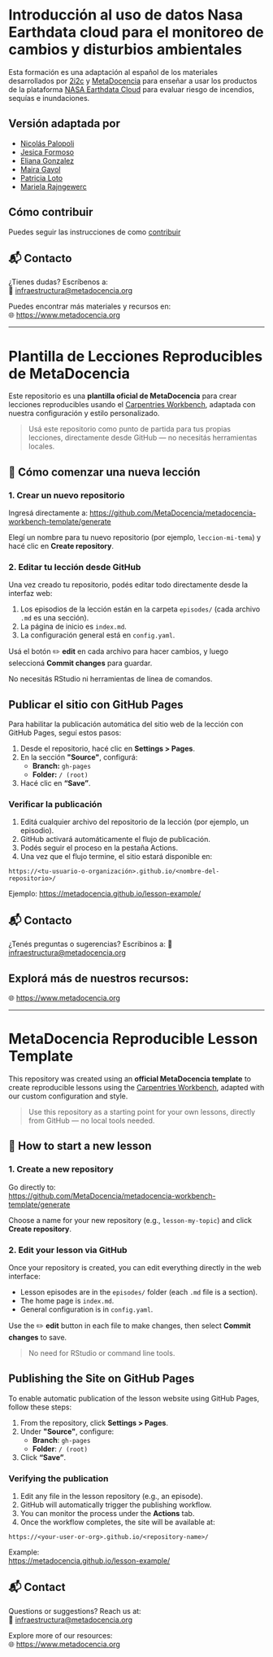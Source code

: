 # Introducción al uso de datos Nasa Earthdata cloud para el monitoreo de cambios y disturbios ambientales

Esta formación es una adaptación al español de los materiales desarrollados por [2i2c](https://2i2c.org/) y [MetaDocencia](https://www.metadocencia.org/) para enseñar a usar los productos de la plataforma [NASA Earthdata Cloud](https://www.earthdata.nasa.gov/) para evaluar riesgo de incendios, sequías e inundaciones. 

## Versión adaptada por

- [Nicolás Palopoli](https://github.com/NPalopoli)
- [Jesica Formoso](https://github.com/JFormoso)
- [Eliana Gonzalez](https://github.com/ebgonzal)
- [Maira Gayol]()
- [Patricia Loto](https://github.com/PatriLoto)
- [Mariela Rajngewerc](https://github.com/marielaraj)


## Cómo contribuir

Puedes seguir las instrucciones de como [contribuir](./CONTRIBUTING.md)

## 📬 Contacto

¿Tienes dudas? Escríbenos a:  
📧 infraestructura@metadocencia.org

Puedes encontrar más materiales y recursos en:  
🌐 https://www.metadocencia.org

---

# Plantilla de Lecciones Reproducibles de MetaDocencia

Este repositorio es una **plantilla oficial de MetaDocencia** para crear lecciones reproducibles usando el [Carpentries Workbench](https://carpentries.github.io/sandpaper/), adaptada con nuestra configuración y estilo personalizado.

> Usá este repositorio como punto de partida para tus propias lecciones, directamente desde GitHub — no necesitás herramientas locales.

## 🚀 Cómo comenzar una nueva lección

### 1. Crear un nuevo repositorio

Ingresá directamente a:
https://github.com/MetaDocencia/metadocencia-workbench-template/generate

Elegí un nombre para tu nuevo repositorio (por ejemplo, `leccion-mi-tema`) y hacé clic en **Create repository**.

### 2. Editar tu lección desde GitHub

Una vez creado tu repositorio, podés editar todo directamente desde la interfaz web:

1. Los episodios de la lección están en la carpeta `episodes/` (cada archivo `.md` es una sección).
2. La página de inicio es `index.md`.
3. La configuración general está en `config.yaml`.

Usá el botón ✏️ **edit** en cada archivo para hacer cambios, y luego seleccioná **Commit changes** para guardar.

No necesitás RStudio ni herramientas de línea de comandos.

## Publicar el sitio con GitHub Pages

Para habilitar la publicación automática del sitio web de la lección con GitHub Pages, seguí estos pasos:

1. Desde el repositorio, hacé clic en **Settings > Pages**.
2. En la sección **"Source"**, configurá:
   - **Branch:** `gh-pages`
   - **Folder:** `/ (root)`
3. Hacé clic en **“Save”**.

### Verificar la publicación

1. Editá cualquier archivo del repositorio de la lección (por ejemplo, un episodio).
2. GitHub activará automáticamente el flujo de publicación.
3. Podés seguir el proceso en la pestaña Actions.
4. Una vez que el flujo termine, el sitio estará disponible en:

``` 
https://<tu-usuario-o-organización>.github.io/<nombre-del-repositorio>/
``` 
Ejemplo:
https://metadocencia.github.io/lesson-example/

## 📬 Contacto
¿Tenés preguntas o sugerencias? Escribinos a:
📧 infraestructura@metadocencia.org

## Explorá más de nuestros recursos:
🌐 https://www.metadocencia.org

---

# MetaDocencia Reproducible Lesson Template

This repository was created using an **official MetaDocencia template** to create reproducible lessons using the [Carpentries Workbench](https://carpentries.github.io/sandpaper/), adapted with our custom configuration and style.

> Use this repository as a starting point for your own lessons, directly from GitHub — no local tools needed.


## 🚀 How to start a new lesson

### 1. Create a new repository

Go directly to:  
https://github.com/MetaDocencia/metadocencia-workbench-template/generate

Choose a name for your new repository (e.g., `lesson-my-topic`) and click **Create repository**.


### 2. Edit your lesson via GitHub

Once your repository is created, you can edit everything directly in the web interface:

- Lesson episodes are in the `episodes/` folder (each `.md` file is a section).
- The home page is `index.md`.
- General configuration is in `config.yaml`.

Use the ✏️ **edit** button in each file to make changes, then select **Commit changes** to save.

> No need for RStudio or command line tools.


## Publishing the Site on GitHub Pages

To enable automatic publication of the lesson website using GitHub Pages, follow these steps:

1. From the repository, click **Settings > Pages**.
2. Under **"Source"**, configure:
   - **Branch**: `gh-pages`
   - **Folder**: `/ (root)`
3. Click **“Save”**.

### Verifying the publication

1. Edit any file in the lesson repository (e.g., an episode).
2. GitHub will automatically trigger the publishing workflow.
3. You can monitor the process under the **Actions** tab.
4. Once the workflow completes, the site will be available at:

``` 
https://<your-user-or-org>.github.io/<repository-name>/
```

Example:  
https://metadocencia.github.io/lesson-example/


## 📬 Contact

Questions or suggestions? Reach us at:  
📧 infraestructura@metadocencia.org

Explore more of our resources:  
🌐 https://www.metadocencia.org
